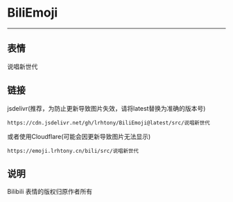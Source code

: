 # BiliEmoji
---
## 表情
说唱新世代
## 链接
jsdelivr(推荐，为防止更新导致图片失效，请将latest替换为准确的版本号)
```
https://cdn.jsdelivr.net/gh/lrhtony/BiliEmoji@latest/src/说唱新世代
```
或者使用Cloudflare(可能会因更新导致图片无法显示)
```
https://emoji.lrhtony.cn/bili/src/说唱新世代
```
## 说明
Bilibili 表情的版权归原作者所有
